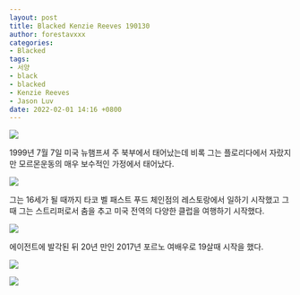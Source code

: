 ```yaml
---
layout: post
title: Blacked Kenzie Reeves 190130
author: forestavxxx
categories: 
- Blacked
tags:
- 서양
- black
- blacked
- Kenzie Reeves
- Jason Luv 
date: 2022-02-01 14:16 +0800
---
```



![](https://raw.githubusercontent.com/forestavxxx/forestavxxx.github.io/main/_images/Kenzie%20Reeves/Kenzie%20Reeves1.jpg)


1999년 7월 7일 미국 뉴햄프셔 주 북부에서 태어났는데 비록 그는 플로리다에서 자랐지만 모르몬운동의 매우 보수적인 가정에서 태어났다. 


![](https://raw.githubusercontent.com/forestavxxx/forestavxxx.github.io/main/_images/Kenzie%20Reeves/Kenzie%20Reeves2.jpg)


그는 16세가 될 때까지 타코 벨 패스트 푸드 체인점의 레스토랑에서 일하기 시작했고 그 때 그는 스트리퍼로서 춤을 추고 미국 전역의 다양한 클럽을 여행하기 시작했다. 


![](https://raw.githubusercontent.com/forestavxxx/forestavxxx.github.io/main/_images/Kenzie%20Reeves/Kenzie%20Reeves3.jpg)


에이전트에 발각된 뒤 20년 만인 2017년 포르노 여배우로 19살때 시작을 했다.


![](https://raw.githubusercontent.com/forestavxxx/forestavxxx.github.io/main/_images/Kenzie%20Reeves/Kenzie%20Reeves4.jpg)


![](https://raw.githubusercontent.com/forestavxxx/forestavxxx.github.io/main/_images/Kenzie%20Reeves/Kenzie%20Reeves5.jpg)





